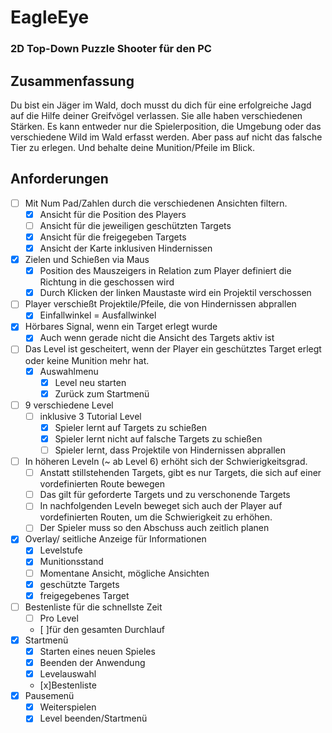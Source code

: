 # EagleEye
 ### 2D Top-Down Puzzle Shooter für den PC
## Zusammenfassung

Du bist ein Jäger im Wald, doch musst du dich für eine erfolgreiche Jagd auf die Hilfe deiner Greifvögel verlassen. Sie alle haben verschiedenen Stärken. Es kann entweder nur die Spielerposition, die Umgebung oder das verschiedene Wild im Wald erfasst werden. Aber pass auf nicht das falsche Tier zu erlegen. Und behalte deine Munition/Pfeile im Blick.

## Anforderungen

- [ ] Mit Num Pad/Zahlen durch die verschiedenen Ansichten filtern.
    - [x] Ansicht für die Position des Players
    - [ ] Ansicht für die jeweiligen geschützten Targets
    - [x] Ansicht für die freigegeben Targets
    - [x] Ansicht der Karte inklusiven Hindernissen
- [x] Zielen und Schießen via Maus
    - [x] Position des Mauszeigers in Relation zum Player definiert die Richtung in die geschossen wird
    - [x] Durch Klicken der linken Maustaste wird ein Projektil verschossen 
- [ ] Player verschießt Projektile/Pfeile, die von Hindernissen abprallen
    - [x] Einfallwinkel = Ausfallwinkel
- [x] Hörbares Signal, wenn ein Target erlegt wurde
    - [x] Auch wenn gerade nicht die Ansicht des Targets aktiv ist
- [ ] Das Level ist gescheitert, wenn der Player ein geschütztes Target erlegt oder keine Munition mehr hat.
    - [x] Auswahlmenu
        - [x] Level neu starten
        - [x] Zurück zum Startmenü
- [ ] 9 verschiedene Level
    - [ ] inklusive 3 Tutorial Level
        - [x] Spieler lernt auf Targets zu schießen
        - [x] Spieler lernt nicht auf falsche Targets zu schießen
        - [ ] Spieler lernt, dass Projektile von Hindernissen abprallen
- [ ] In höheren Leveln (~ ab Level 6) erhöht sich der Schwierigkeitsgrad.
    - [ ] Anstatt stillstehenden Targets, gibt es nur Targets, die sich auf einer vordefinierten Route bewegen
    - [ ] Das gilt für geforderte Targets und zu verschonende Targets
    - [ ] In nachfolgenden Leveln beweget sich auch der Player auf vordefinierten Routen, um die Schwierigkeit zu erhöhen.
    - [ ] Der Spieler muss so den Abschuss auch zeitlich planen
- [x] Overlay/ seitliche Anzeige für Informationen
    - [x] Levelstufe
    - [x] Munitionsstand
    - [ ] Momentane Ansicht, mögliche Ansichten
    - [x] geschützte Targets
    - [x] freigegebenes Target
- [ ] Bestenliste für die schnellste Zeit
    - [ ] Pro Level
    - [ ]für den gesamten Durchlauf
- [x] Startmenü
    - [x] Starten eines neuen Spieles
    - [x] Beenden der Anwendung
    - [x] Levelauswahl
    - [x]Bestenliste
- [x] Pausemenü
    - [x] Weiterspielen
    - [x] Level beenden/Startmenü
